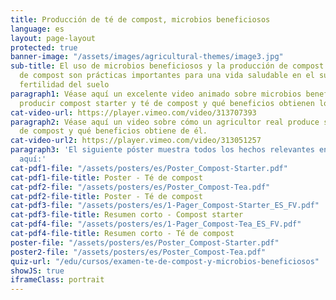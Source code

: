 ```yaml
---
title: Producción de té de compost, microbios beneficiosos
language: es
layout: page-layout
protected: true
banner-image: "/assets/images/agricultural-themes/image3.jpg"
sub-title: El uso de microbios beneficiosos y la producción de compost starter y té
  de compost son prácticas importantes para una vida saludable en el suelo y una buena
  fertilidad del suelo
paragraph1: Véase aquí un excelente video animado sobre microbios beneficiosos, cómo
  producir compost starter y té de compost y qué beneficios obtienen los agricultores.
cat-video-url: https://player.vimeo.com/video/313707393
paragraph2: Véase aquí un video sobre cómo un agricultor real produce su propio té
  de compost y qué beneficios obtiene de él.
cat-video-url2: https://player.vimeo.com/video/313051257
paragraph3: 'El siguiente póster muestra todos los hechos relevantes en detalle. Véase
  aquí:'
cat-pdf1-file: "/assets/posters/es/Poster_Compost-Starter.pdf"
cat-pdf1-file-title: Poster - Té de compost
cat-pdf2-file: "/assets/posters/es/Poster_Compost-Tea.pdf"
cat-pdf2-file-title: Poster - Té de compost
cat-pdf3-file: "/assets/posters/es/1-Pager_Compost-Starter_ES_FV.pdf"
cat-pdf3-file-title: Resumen corto - Compost starter
cat-pdf4-file: "/assets/posters/es/1-Pager_Compost-Tea_ES_FV.pdf"
cat-pdf4-file-title: Resumen corto - Té de compost
poster-file: "/assets/posters/es/Poster_Compost-Starter.pdf"
poster2-file: "/assets/posters/es/Poster_Compost-Tea.pdf"
quiz-url: "/edu/cursos/examen-te-de-compost-y-microbios-beneficiosos"
showJS: true
iframeClass: portrait
---
```


